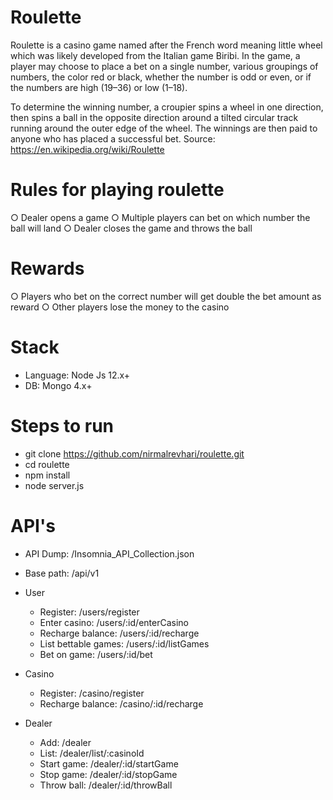 # Roulette
Roulette is a casino game named after the French word meaning little wheel which was likely developed from the Italian game Biribi. In the game, a player may choose to place a bet on a single number, various groupings of numbers, the color red or black, whether the number is odd or even, or if the numbers are high (19–36) or low (1–18).

To determine the winning number, a croupier spins a wheel in one direction, then spins a ball in the opposite direction around a tilted circular track running around the outer edge of the wheel. The winnings are then paid to anyone who has placed a successful bet.
Source: https://en.wikipedia.org/wiki/Roulette

# Rules for playing roulette
○ Dealer opens a game
○ Multiple players can bet on which number the ball will land
○ Dealer closes the game and throws the ball

# Rewards
○ Players who bet on the correct number will get double the bet amount as reward
○ Other players lose the money to the casino

# Stack
- Language: Node Js 12.x+
- DB: Mongo 4.x+

# Steps to run
- git clone https://github.com/nirmalrevhari/roulette.git
- cd roulette
- npm install
- node server.js
# API's
- API Dump: /Insomnia_API_Collection.json

- Base path: /api/v1
- User
    - Register:             /users/register
    - Enter casino:         /users/:id/enterCasino
    - Recharge balance:     /users/:id/recharge
    - List bettable games:  /users/:id/listGames
    - Bet on game:          /users/:id/bet
- Casino
    - Register:             /casino/register
    - Recharge balance:     /casino/:id/recharge
- Dealer
    - Add:                  /dealer
    - List:                 /dealer/list/:casinoId
    - Start game:           /dealer/:id/startGame
    - Stop game:            /dealer/:id/stopGame
    - Throw ball:           /dealer/:id/throwBall